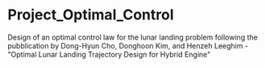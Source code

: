 # Project_Optimal_Control

Design of an optimal control law for the lunar landing problem following the pubblication by Dong-Hyun Cho, Donghoon Kim, and Henzeh Leeghim - "Optimal Lunar Landing Trajectory Design for Hybrid Engine"
